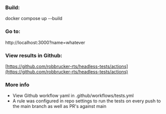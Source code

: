 ### Build: 
docker compose up --build

### Go to: 
http://localhost:3000?name=whatever

### View results in Github: 
[https://github.com/robbrucker-rts/headless-tests/actions](https://github.com/robbrucker-rts/headless-tests/actions)

### More info
- View Github workflow yaml in .github/workflows/tests.yml
- A rule was configured in repo settings to run the tests on every push to the main branch as well as PR's against main
